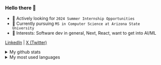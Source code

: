 ### Hello there 👋

- 🔭 Actively looking for `2024 Summer Internship Opportunities`
- 🌱 Currently pursuing `MS in Computer Science at Arizona State University`
- 📖 Interests: Software dev in general, Next, React, want to get into AI/ML

[LinkedIn](https://www.linkedin.com/in/thejoshi/) | [X (Twitter)](https://twitter.com/anujjosh)
<details>
  <summary>My github stats</summary>
  
  <img src="https://github-readme-stats.vercel.app/api?username=anujjoshi63&count_private=false&theme=react&hide_border=0" />
</details>

<details>
  <summary>My most used languages</summary>
  
  <img src="https://github-readme-stats.vercel.app/api/top-langs/?username=anujjoshi63&count_private=false&theme=react&hide_border=1" />
</details>

